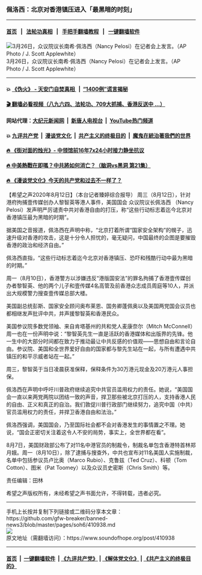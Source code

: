 ### 佩洛西：北京对香港镇压进入「最黑暗的时刻」
------------------------

#### [首页](https://github.com/gfw-breaker/banned-news3/blob/master/README.md) &nbsp;&nbsp;|&nbsp;&nbsp; [法轮功真相](https://github.com/begood0513/basic/blob/master/README.md)  &nbsp;&nbsp;|&nbsp;&nbsp; [手把手翻墙教程](https://github.com/gfw-breaker/guides/wiki)  &nbsp;&nbsp;|&nbsp;&nbsp; [一键翻墙软件](https://github.com/gfw-breaker/nogfw/blob/master/README.md)  



<div><img alt="3月26日，众议院议长南希·佩洛西（Nancy Pelosi）在记者会上发言。（AP Photo / J. Scott Applewhite）" src="https://img.soundofhope.org/2020-03/1585373759746.jpg"/>
<br/><figcaption class="caption">
 3月26日，众议院议长南希·佩洛西（Nancy Pelosi）在记者会上发言。（AP Photo / J. Scott Applewhite）
</figcaption></div><hr/>

#### 💥 [《伪火》 - 天安门自焚真相 ](http://141.164.51.119:10000/videos/blog/weihuo.html)&nbsp; |&nbsp; [“1400例”谎言揭秘  ](http://141.164.51.119:10000/videos/blog/jiexi1400.html)

#### [ 🎬  翻墙必看视频（八九六四、法轮功、709大抓捕、香港反送中 ...）](https://github.com/gfw-breaker/links/blob/master/banned.md)

#### 网站代理：[大纪元新闻网](http://167.172.10.89:10080/gb/) &nbsp;|&nbsp; [新唐人电视台](http://167.172.10.89:8808/gb/) &nbsp;|&nbsp; [YouTube热门频道](http://158.247.203.241/youtube.html)

#### 💥 [九评共产党](http://141.164.51.119:10000/videos/res/jiuping/)&nbsp; |&nbsp; [漫谈党文化](http://141.164.51.119:10000/videos/res/mtdwh/)&nbsp; |&nbsp; [共产主义的终极目的](http://141.164.51.119:10000/videos/res/zjmd/)&nbsp; |&nbsp; [魔鬼在統治著我們的世界](http://141.164.51.119:10000/videos/res/TheSpecter/)  

#### [ 🔥  《街对面的烛光》- 中领馆前16年7x24小时接力静坐抗议](http://141.164.51.119:10000/videos/news/../legend/index.html)

#### [ 🔥  中美熱戰在即嗎？中共將如何消亡？（脑洞vs黑洞 第21集）](http://141.164.51.119:10000/videos/news/brain01.html)

#### [ 🔥  《漫谈党文化》今天的共产党和过去不一样了？](http://141.164.51.119:10000/videos/news/../res/mtdwh/index.html)

<div><div class="Content__Wrapper sc-1bvya0-0 grZQxZ">
 <p class="meta-top">
  <span class="meta">
   【希望之声2020年8月12日】（本台记者臻婷综合报导）
  </span>
  周三（8月12日），针对港府拘捕壹传媒创办人黎智英等港人事件，美国国会
  <ok href="/term/126190">
   众议院议长佩洛西
  </ok>
  （Nancy Pelosi）发声明严厉谴责中共对香港自由的打压，称“这些行动标志着迄今北京对香港镇压最为黑暗的时期”。
 </p>
 <p>
  据美国之音报道，佩洛西在声明中称，“北京打着所谓“国家安全架构”的幌子，迅速升级对香港的攻击，这是十分令人担忧的，毫无疑问，中国最终的企图是要摧毁香港的政治和经济自由。”
 </p>
 <div class="AD_Embed__Wrap-sc-1xslmin-0 igMuqX module desktop">
  <div>
  </div>
 </div>
 <p>
  佩洛西直指，“这些行动标志着迄今北京对香港镇压、恐吓和残酷行动中最为黑暗的时期。”
 </p>
 <p>
  周一（8月10日），香港警方以涉嫌违反“港版国安法”的罪名拘捕了香港壹传媒创办者黎智英、他的两个儿子和壹传媒4名高管及前香港众志成员周庭等10人，并派出大规模警力搜查壹传媒总部大楼。
 </p>
 <p>
  美国副总统彭斯、国家安全顾问奥布莱恩、国务卿蓬佩奥以及美国两党国会议员也都相继发声批评中共，并声援黎智英和香港民众。
 </p>
 <p>
  美国参议院多数党领袖、来自肯塔基州的共和党人麦康奈尔（Mitch McConnell）周一也在一份声明中说：“黎智英先生一直是活跃的香港媒体和出版界的先锋。他一生中的大部分时间都在致力于推动最让中共反感的价值观——思想自由和言论自由。参议院、美国和全世界爱好自由的国家都与黎先生站在一起，与所有遭遇中共镇压的和平示威者站在一起。”
 </p>
 <p>
  周三，黎智英于当日凌晨获准保释，保释条件为30万港元现金及20万港元人事担保。
 </p>
 <p>
  佩洛西在声明中呼吁川普政府继续追究中共官员滥用权力的责任。她说，“美国国会一直以来两党两院以团结一致的声音，捍卫那些被北京打压的人，支持香港人民的自由、正义和真正的自治。我们敦促川普行政部门继续努力，追究中国（中共）官员滥用权力的责任，并捍卫香港自由和法治。”
 </p>
 <p>
  佩洛西强调，美国国会，乃至国际社会都不会对香港发生的事情置之不理。她说，“国会正密切关注着这令人不安的局势，事实上，全世界都在看”。
 </p>
 <p>
  8月7日，美国财政部公布了对11名中港官员的制裁令，制裁名单包含香港特首林郑月娥。周一（8月10日），除了逮捕与搜查外，中共也宣布对11名美国人实施制裁，名单中包括参议员卢比奥（Marco Rubio）、克鲁兹（Ted Cruz）、科顿（Tom Cotton）、图米（Pat Toomey）以及众议员史密斯（Chris Smith）等。
 </p>
 <p class="meta-btm">
  责任编辑：田林
 </p>
 <p class="meta-btm">
  希望之声版权所有，未经希望之声书面允许，不得转载，违者必究。
 </p>
</div>
</div>
<hr/>
手机上长按并复制下列链接或二维码分享本文章：<br/>
https://github.com/gfw-breaker/banned-news3/blob/master/pages/soh6/410938.md <br/>
<a href='https://github.com/gfw-breaker/banned-news3/blob/master/pages/soh6/410938.md'><img src='https://github.com/gfw-breaker/banned-news3/blob/master/pages/soh6/410938.md.png'/></a> <br/>
原文地址（需翻墙访问）：https://www.soundofhope.org/post/410938


------------------------
#### [首页](https://github.com/gfw-breaker/banned-news3/blob/master/README.md) &nbsp;|&nbsp; [一键翻墙软件](https://github.com/gfw-breaker/nogfw/blob/master/README.md) &nbsp;| [《九评共产党》](https://github.com/gfw-breaker/9ping.md/blob/master/README.md#九评之一评共产党是什么) | [《解体党文化》](https://github.com/gfw-breaker/jtdwh.md/blob/master/README.md) | [《共产主义的终极目的》](https://github.com/gfw-breaker/gczydzjmd.md/blob/master/README.md)


<img src='http://gfw-breaker.win/banned-news3/pages/soh6/410938.md' width='0px' height='0px'/>